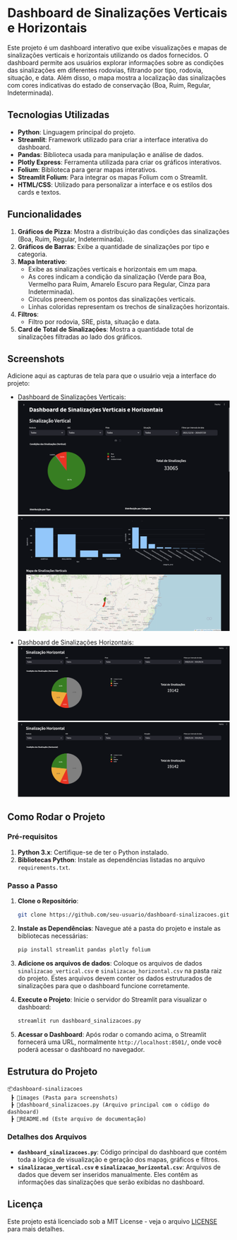 # Dashboard de Sinalizações Verticais e Horizontais

Este projeto é um dashboard interativo que exibe visualizações e mapas de sinalizações verticais e horizontais utilizando os dados fornecidos. O dashboard permite aos usuários explorar informações sobre as condições das sinalizações em diferentes rodovias, filtrando por tipo, rodovia, situação, e data. Além disso, o mapa mostra a localização das sinalizações com cores indicativas do estado de conservação (Boa, Ruim, Regular, Indeterminada).

## Tecnologias Utilizadas

- **Python**: Linguagem principal do projeto.
- **Streamlit**: Framework utilizado para criar a interface interativa do dashboard.
- **Pandas**: Biblioteca usada para manipulação e análise de dados.
- **Plotly Express**: Ferramenta utilizada para criar os gráficos interativos.
- **Folium**: Biblioteca para gerar mapas interativos.
- **Streamlit Folium**: Para integrar os mapas Folium com o Streamlit.
- **HTML/CSS**: Utilizado para personalizar a interface e os estilos dos cards e textos.

## Funcionalidades

1. **Gráficos de Pizza**: Mostra a distribuição das condições das sinalizações (Boa, Ruim, Regular, Indeterminada).
2. **Gráficos de Barras**: Exibe a quantidade de sinalizações por tipo e categoria.
3. **Mapa Interativo**:
    - Exibe as sinalizações verticais e horizontais em um mapa.
    - As cores indicam a condição da sinalização (Verde para Boa, Vermelho para Ruim, Amarelo Escuro para Regular, Cinza para Indeterminada).
    - Círculos preenchem os pontos das sinalizações verticais.
    - Linhas coloridas representam os trechos de sinalizações horizontais.
4. **Filtros**:
    - Filtro por rodovia, SRE, pista, situação e data.
5. **Card de Total de Sinalizações**: Mostra a quantidade total de sinalizações filtradas ao lado dos gráficos.

## Screenshots

Adicione aqui as capturas de tela para que o usuário veja a interface do projeto:
 
- Dashboard de Sinalizações Verticais:
  ![Screenshot Verticais](./images/screenshot_verticais1.png)
  ![Screenshot Verticais](./images/screenshot_verticais2.png)

- Dashboard de Sinalizações Horizontais:
  ![Screenshot Horizontais](./images/screenshot_horizontais1.png)
  ![Screenshot Horizontais](./images/screenshot_horizontais1.png)

## Como Rodar o Projeto

### Pré-requisitos

1. **Python 3.x**: Certifique-se de ter o Python instalado.
2. **Bibliotecas Python**: Instale as dependências listadas no arquivo `requirements.txt`.

### Passo a Passo

1. **Clone o Repositório**:
   ```bash
   git clone https://github.com/seu-usuario/dashboard-sinalizacoes.git
   ```

2. **Instale as Dependências**:
   Navegue até a pasta do projeto e instale as bibliotecas necessárias:
   ```bash
   pip install streamlit pandas plotly folium 
   ```

3. **Adicione os arquivos de dados**:
   Coloque os arquivos de dados `sinalizacao_vertical.csv` e `sinalizacao_horizontal.csv` na pasta raiz do projeto. Estes arquivos devem conter os dados estruturados de sinalizações para que o dashboard funcione corretamente.

4. **Execute o Projeto**:
   Inicie o servidor do Streamlit para visualizar o dashboard:
   ```bash
   streamlit run dashboard_sinalizacoes.py
   ```

5. **Acessar o Dashboard**:
   Após rodar o comando acima, o Streamlit fornecerá uma URL, normalmente `http://localhost:8501/`, onde você poderá acessar o dashboard no navegador.

## Estrutura do Projeto

```
📦dashboard-sinalizacoes
 ┣ 📂images (Pasta para screenshots)
 ┣ 📜dashboard_sinalizacoes.py (Arquivo principal com o código do dashboard)
 ┣ 📜README.md (Este arquivo de documentação)
```

### Detalhes dos Arquivos

- **`dashboard_sinalizacoes.py`**: Código principal do dashboard que contém toda a lógica de visualização e geração dos mapas, gráficos e filtros.
- **`sinalizacao_vertical.csv` e `sinalizacao_horizontal.csv`**: Arquivos de dados que devem ser inseridos manualmente. Eles contêm as informações das sinalizações que serão exibidas no dashboard.

## Licença

Este projeto está licenciado sob a MIT License - veja o arquivo [LICENSE](LICENSE) para mais detalhes.
